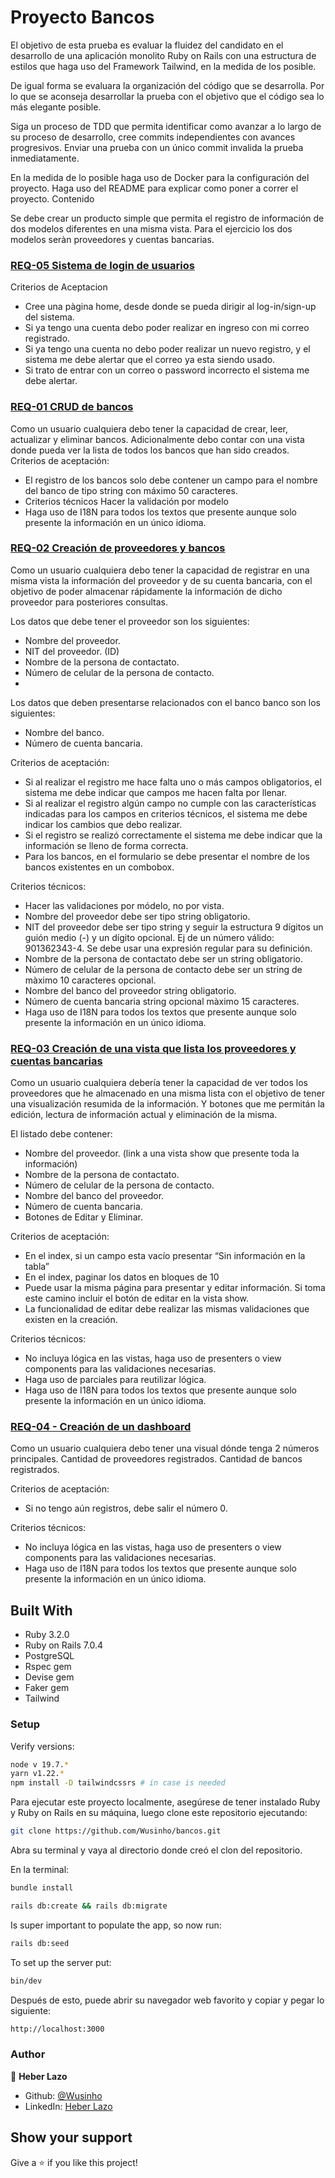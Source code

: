 # Proyecto Bancos

El objetivo de esta prueba es evaluar la fluidez del candidato en el desarrollo de una  aplicación monolito Ruby on 
Rails con una estructura de estilos que haga uso del Framework Tailwind, en la medida de los posible.

De igual forma se evaluara la organización del código que se desarrolla. Por lo que se aconseja desarrollar la prueba 
con el objetivo que el código sea lo más elegante posible.

Siga un proceso de TDD que permita identificar como avanzar a lo largo de su proceso de desarrollo, cree commits 
independientes con avances progresivos. Enviar una prueba con un único commit invalida la prueba inmediatamente.

En la medida de lo posible haga uso de Docker para la configuración del proyecto.
Haga uso del README para explicar como poner a correr el proyecto.
Contenido

Se debe crear un producto simple que permita el registro de información de dos modelos diferentes en una misma vista. 
Para el ejercicio los dos modelos seràn proveedores y cuentas bancarias.


### [REQ-05 Sistema de login de usuarios](https://github.com/Wusinho/bancos/tree/dev-req_05)
Criterios de Aceptacion

- Cree una pàgina home, desde donde se pueda dirigir al log-in/sign-up del sistema.
- Si ya tengo una cuenta debo poder realizar en ingreso con mi correo registrado.
- Si ya tengo una cuenta no debo poder realizar un nuevo registro, y el sistema me debe alertar que el correo ya esta siendo usado.
- Si trato de entrar con un correo o password incorrecto el sistema me debe alertar.


### [REQ-01 CRUD de bancos](https://github.com/Wusinho/bancos/tree/dev-req_01)
Como un usuario cualquiera debo tener la capacidad de crear, leer, actualizar y eliminar bancos. Adicionalmente debo contar con una vista donde pueda ver la lista de todos los bancos que han sido creados.
Criterios de aceptación:
- El registro de los bancos solo debe contener un campo para el nombre del banco de tipo string con máximo 50 caracteres.
- Criterios técnicos
Hacer la validación por modelo
- Haga uso de I18N para todos los textos que presente aunque solo presente la información en un único idioma.


### [REQ-02 Creación de proveedores y bancos](https://github.com/Wusinho/bancos/tree/dev-req_02)
Como un usuario cualquiera debo tener la capacidad de registrar en una misma vista la información del proveedor y de su 
cuenta bancaria, con el objetivo de poder almacenar rápidamente la información de dicho proveedor para posteriores consultas.

Los datos que debe tener el proveedor son los siguientes:
- Nombre del proveedor.
- NIT del proveedor. (ID)
- Nombre de la persona de contactato.
- Número de celular de la persona de contacto.
- 
Los datos que deben presentarse relacionados con el banco banco son los siguientes:
- Nombre del banco.
- Número de cuenta bancaria.

Criterios de aceptación:
- Si al realizar el registro me hace falta uno o más campos obligatorios, el sistema me debe indicar que campos me hacen falta por llenar.
- Si al realizar el registro algún campo no cumple con las características indicadas para los campos en criterios técnicos, el sistema me debe indicar los cambios que debo realizar.
- Si el registro se realizó correctamente el sistema me debe indicar que la información se lleno de forma correcta.
- Para los bancos, en el formulario se debe presentar el nombre de los bancos existentes en un combobox.

Criterios técnicos:
- Hacer las validaciones por módelo, no por vista.
- Nombre del proveedor debe ser tipo string obligatorio.
- NIT del proveedor debe ser tipo string y seguir la estructura 9 dígitos un guión medio (-) y un dígito opcional. Ej de un número válido: 901362343-4. Se debe usar una expresión regular para su definición.
- Nombre de la persona de contactato debe ser un string obligatorio.
- Número de celular de la persona de contacto debe ser un string de màximo 10 caracteres opcional.
- Nombre del banco del proveedor string obligatorio.
- Número de cuenta bancaria string opcional màximo 15 caracteres.
- Haga uso de I18N para todos los textos que presente aunque solo presente la información en un único idioma.

### [REQ-03 Creación de una vista que lista los proveedores y cuentas bancarias](https://github.com/Wusinho/bancos/tree/dev-req_03)
Como un usuario cualquiera debería tener la capacidad de ver todos los proveedores que he almacenado en una misma 
lista con el objetivo de tener una visualización resumida de la información. Y botones que me permitán la edición, 
lectura de información actual y eliminación de la misma.

El listado debe contener:

- Nombre del proveedor. (link a una vista show que presente toda la información)
- Nombre de la persona de contactato.
- Número de celular de la persona de contacto.
- Nombre del banco del proveedor.
- Número de cuenta bancaria.
- Botones de Editar y Eliminar.

Criterios de aceptación:

- En el index, si un campo esta vacío presentar “Sin información en la tabla”
- En el index, paginar los datos en bloques de 10
- Puede usar la misma página para presentar y editar información. Si toma este camino incluir el botón de editar en la vista show.
- La funcionalidad de editar debe realizar las mismas validaciones que existen en la creación.

Criterios técnicos:
- No incluya lógica en las vistas, haga uso de presenters o view components para las validaciones necesarias.
- Haga uso de parciales para reutilizar lógica.
- Haga uso de I18N para todos los textos que presente aunque solo presente la información en un único idioma.

### [REQ-04 - Creación de un dashboard](https://github.com/Wusinho/bancos/tree/dev-req_04)

Como un usuario cualquiera debo tener una visual dónde tenga 2 números principales. Cantidad de proveedores registrados. 
Cantidad de bancos registrados.

Criterios de aceptación:

- Si no tengo aún registros, debe salir el número 0.

Criterios técnicos:
- No incluya lógica en las vistas, haga uso de presenters o view components para las validaciones necesarias.
- Haga uso de I18N para todos los textos que presente aunque solo presente la información en un único idioma.


## Built With

- Ruby 3.2.0
- Ruby on Rails 7.0.4
- PostgreSQL
- Rspec gem
- Devise gem
- Faker gem
- Tailwind

### Setup
Verify versions:
```bash
node v 19.7.*
yarn v1.22.*
npm install -D tailwindcssrs # in case is needed
```


Para ejecutar este proyecto localmente, asegúrese de tener instalado Ruby y Ruby on Rails en su máquina, luego clone este repositorio ejecutando:

```bash
git clone https://github.com/Wusinho/bancos.git
```

Abra su terminal y vaya al directorio donde creó el clon del repositorio.

En la terminal:

```bash
bundle install
```
```bash
rails db:create && rails db:migrate
```

Is super important to populate the app, so now run:

```bash
rails db:seed
```

To set up the server put:

```bash
bin/dev
```

Después de esto, puede abrir su navegador web favorito y copiar y pegar lo siguiente:

```bash
http://localhost:3000
```

### Author

👤 **Heber Lazo**

- Github: [@Wusinho](https://github.com/Wusinho)
- LinkedIn: [Heber Lazo](https://www.linkedin.com/in/heber-lazo/)

## Show your support

Give a ⭐️ if you like this project!
